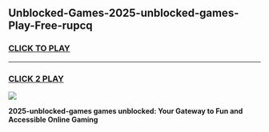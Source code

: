 
## Unblocked-Games-2025-unblocked-games-Play-Free-rupcq
<h3>
<a href="https://premium76.site?title=2025-unblocked-games&ref=10A">CLICK TO PLAY</a></h3>
<hr>

<h3>
<a href="https://premium76.site?title=2025-unblocked-games&ref=10A">CLICK 2 PLAY</a>
  
</h3>

<a href="https://premium76.site?title=2025-unblocked-games&ref=10A"><img src="https://clearcache.store/games.png"></a>


**2025-unblocked-games games unblocked: Your Gateway to Fun and Accessible Online Gaming**
